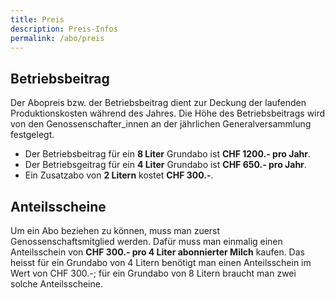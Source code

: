 ```yaml
---
title: Preis
description: Preis-Infos
permalink: /abo/preis
---
```


## Betriebsbeitrag
Der Abopreis bzw. der Betriebsbeitrag dient zur Deckung der
laufenden Produktionskosten während des Jahres. Die Höhe des Betriebsbeitrags 
wird von den Genossenschafter_innen an der jährlichen Generalversammlung
festgelegt. 

- Der Betriebsbeitrag für ein **8 Liter** Grundabo ist **CHF 1200.- pro Jahr**.
- Der Betriebsgeitrag für ein **4 Liter** Grundabo ist **CHF 650.- pro Jahr**.
- Ein Zusatzabo von **2 Litern** kostet **CHF 300.-**.


## Anteilsscheine
Um ein Abo beziehen zu können, muss man zuerst Genossenschaftsmitglied werden. 
Dafür muss man einmalig einen Anteilsschein von **CHF 300.- pro 4 Liter 
abonnierter Milch** kaufen. Das heisst für ein Grundabo von 4 Litern benötigt man 
einen Anteilsschein im Wert von CHF 300.-; für ein Grundabo von 
8 Litern braucht man zwei solche Anteilsscheine.   
